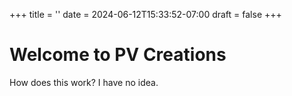 +++
title = ''
date = 2024-06-12T15:33:52-07:00
draft = false
+++

# Welcome to PV Creations
How does this work? I have no idea.